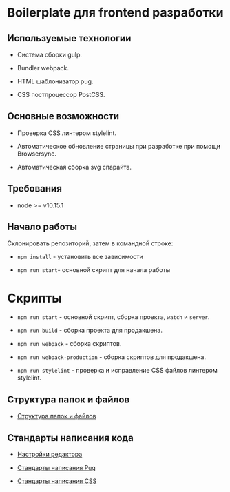 # Boilerplate для frontend разработки

## Используемые технологии

* Система сборки gulp.

* Bundler webpack.

* HTML шаблонизатор pug.

* CSS постпроцессор PostCSS.

## Основные возможности

* Проверка CSS линтером stylelint.

* Автоматическое обновление страницы при разработке при помощи Browsersync.

* Автоматическая сборка svg спарайта.

## Требования

* node >= v10.15.1

## Начало работы

Склонировать репозиторий, затем в командной строке:

* `npm install` - установить все зависимости

* `npm run start`- основной скрипт для начала работы

# Скрипты

* `npm run start` - основной скрипт, сборка проекта, `watch` и `server`.

* `npm run build` - сборка проекта для продакшена.

* `npm run webpack` - сборка скриптов.

* `npm run webpack-production` - сборка скриптов для продакшена.

* `npm run stylelint` - проверка и исправление CSS файлов линтером stylelint.

## Структура папок и файлов

* [Структура папок и файлов](https://github.com/alkorlos/bundler/tree/master/docs/structure.md)

## Стандарты написания кода

* [Настройки редактора](https://github.com/alkorlos/bundler/tree/master/docs/editorconfig.md)

* [Стандарты написания Pug](https://github.com/alkorlos/bundler/tree/master/docs/codeguide-html.md)

* [Стандарты написания CSS](https://github.com/alkorlos/bundler/tree/master/docs/codeguide-css.md)
